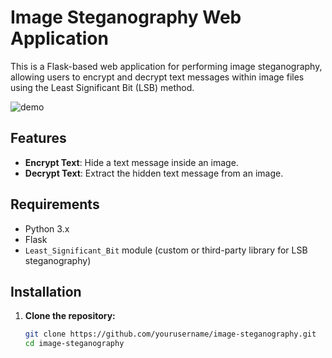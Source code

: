 
# Image Steganography Web Application

This is a Flask-based web application for performing image steganography, allowing users to encrypt and decrypt text messages within image files using the Least Significant Bit (LSB) method.

![demo](https://github.com/alalala666/LSB/assets/97104709/3aa634d5-160c-49fc-95f4-aaab1041f53d)


## Features

- **Encrypt Text**: Hide a text message inside an image.
- **Decrypt Text**: Extract the hidden text message from an image.

## Requirements

- Python 3.x
- Flask
- `Least_Significant_Bit` module (custom or third-party library for LSB steganography)

## Installation

1. **Clone the repository:**
   ```bash
   git clone https://github.com/yourusername/image-steganography.git
   cd image-steganography

